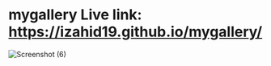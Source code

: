 # mygallery Live link: https://izahid19.github.io/mygallery/


![Screenshot (6)](https://user-images.githubusercontent.com/116904523/215819900-ac032cc4-d0b3-4f6d-90b8-07735e5f8dd5.png)
